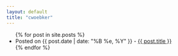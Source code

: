 ```yaml
---
layout: default
title: "cwoebker"
---
```


<div class="content">
<div class="posts">
    <ul>
    {% for post in site.posts %}
        <li>
        <span>Posted on {{ post.date | date: "%B %e, %Y" }}</span> - <a href="{{ post.url }}">{{ post.title }}</a>
        </li>
    {% endfor %}
    </ul>
</div>
</div>
